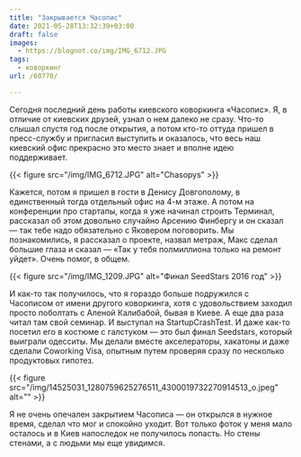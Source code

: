 ```yaml
---
title: "Закрывается Часопис"
date: 2021-05-28T13:32:39+03:00
draft: false
images:
  - https://blognot.co/img/IMG_6712.JPG
tags:
  - коворкинг
url: /60770/

---
```

Сегодня последний день работы киевского коворкинга «Часопис». 
Я, в отличие от киевских друзей, узнал о нем далеко не сразу. Что-то слышал спустя год после открытия, а потом кто-то оттуда пришел в пресс-службу и пригласил выступить и оказалось, что весь наш киевский офис прекрасно это место знает и вполне идею поддерживает.

{{< figure src="/img/IMG_6712.JPG" alt="Chasopys" >}}

Кажется, потом я пришел в гости в Денису Довгополому, в единственный тогда отдельный офис на 4-м этаже. А потом на конференции про стартапы, когда я уже начинал строить Терминал, рассказал об этом довольно случайно Арсению Финбергу и он сказал — так тебе надо обязательно с Яковером поговорить. Мы познакомились, я рассказал о проекте, назвал метраж, Макс сделал большие глаза и сказал — «Так у тебя полмиллиона только на ремонт уйдет». Очень помог, в общем.

{{< figure src="/img/IMG_1209.JPG" alt="Финал SeedStars 2016 год" >}}

И как-то так получилось, что я гораздо больше подружился с Часописом от имени другого коворкинга, хотя с удовольствием заходил просто поболтать с Аленой Калибабой, бывая в Киеве. А еще два раза читал там свой семинар. И выступал на StartupCrashTest. И даже как-то посетил его в костюме с галстуком — это был финал Seedstars, который выиграли одесситы. Мы делали вместе акселераторы, хакатоны и даже сделали Coworking Visa, опытным путем проверяя сразу по несколько продуктовых гипотез.

{{< figure src="/img/14525031_1280759625276511_4300019732270914513_o.jpeg" alt="" >}}

Я не очень опечален закрытием Часописа — он открылся в нужное время, сделал что мог и спокойно уходит. Вот только фоток у меня мало осталось и в Киев напоследок не получилось попасть. Но стены стенами, а с людьми мы еще увидимся.